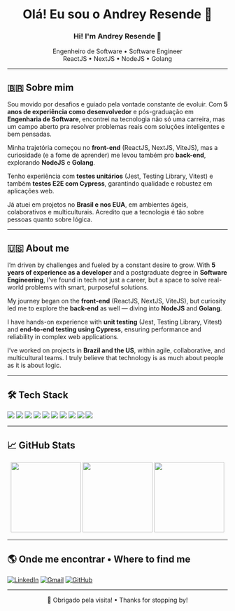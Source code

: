 <h1 align="center">Olá! Eu sou o Andrey Resende 👋</h1>
<h3 align="center">Hi! I'm Andrey Resende 👋</h3>

<p align="center">
  Engenheiro de Software • Software Engineer <br/>
  ReactJS • NextJS • NodeJS • Golang
</p>

---

## 🇧🇷 Sobre mim

Sou movido por desafios e guiado pela vontade constante de evoluir. Com **5 anos de experiência como desenvolvedor** e pós-graduação em **Engenharia de Software**, encontrei na tecnologia não só uma carreira, mas um campo aberto pra resolver problemas reais com soluções inteligentes e bem pensadas.

Minha trajetória começou no **front-end** (ReactJS, NextJS, ViteJS), mas a curiosidade (e a fome de aprender) me levou também pro **back-end**, explorando **NodeJS** e **Golang**.

Tenho experiência com **testes unitários** (Jest, Testing Library, Vitest) e também **testes E2E com Cypress**, garantindo qualidade e robustez em aplicações web.

Já atuei em projetos no **Brasil e nos EUA**, em ambientes ágeis, colaborativos e multiculturais. Acredito que a tecnologia é tão sobre pessoas quanto sobre lógica.

---

## 🇺🇸 About me

I’m driven by challenges and fueled by a constant desire to grow. With **5 years of experience as a developer** and a postgraduate degree in **Software Engineering**, I’ve found in tech not just a career, but a space to solve real-world problems with smart, purposeful solutions.

My journey began on the **front-end** (ReactJS, NextJS, ViteJS), but curiosity led me to explore the **back-end** as well — diving into **NodeJS** and **Golang**.

I have hands-on experience with **unit testing** (Jest, Testing Library, Vitest) and **end-to-end testing using Cypress**, ensuring performance and reliability in complex web applications.

I’ve worked on projects in **Brazil and the US**, within agile, collaborative, and multicultural teams. I truly believe that technology is as much about people as it is about logic.

---

## 🛠️ Tech Stack

<div>
  <img src="https://img.shields.io/badge/React-20232A?style=flat&logo=react&logoColor=61DAFB" />
  <img src="https://img.shields.io/badge/Next.js-000000?style=flat&logo=nextdotjs&logoColor=white" />
  <img src="https://img.shields.io/badge/Vite-646CFF?style=flat&logo=vite&logoColor=white" />
  <img src="https://img.shields.io/badge/Node.js-339933?style=flat&logo=nodedotjs&logoColor=white" />
  <img src="https://img.shields.io/badge/Golang-00ADD8?style=flat&logo=go&logoColor=white" />
  <img src="https://img.shields.io/badge/TypeScript-3178C6?style=flat&logo=typescript&logoColor=white" />
  <img src="https://img.shields.io/badge/JavaScript-F7DF1E?style=flat&logo=javascript&logoColor=black" />
  <img src="https://img.shields.io/badge/Cypress-17202C?style=flat&logo=cypress&logoColor=white" />
  <img src="https://img.shields.io/badge/Jest-C21325?style=flat&logo=jest&logoColor=white" />
  <img src="https://img.shields.io/badge/Git-F05032?style=flat&logo=git&logoColor=white" />
</div>

---

## 📈 GitHub Stats

<div align="center">
  <img height="160em" src="https://github-readme-stats.vercel.app/api?username=ResendeAndrey&show_icons=true&theme=tokyonight" />
  <img height="160em" src="https://github-readme-stats.vercel.app/api/top-langs/?username=ResendeAndrey&layout=compact&theme=tokyonight" />
  <img height="160em" src="[https://github-readme-stats.vercel.app/api/top-langs/?username=ResendeAndrey&layout=compact&theme=tokyonight](https://github-contributions.vercel.app/api?username=ResendeAndrey&from=2024-01-01&to=2024-12-31)" />
</div>

---

## 🌎 Onde me encontrar • Where to find me

[![LinkedIn](https://img.shields.io/badge/-LinkedIn-blue?style=flat-square&logo=linkedin&logoColor=white)](https://www.linkedin.com/in/seu-usuario/)
[![Gmail](https://img.shields.io/badge/-resende.andrey@gmail.com-red?style=flat-square&logo=gmail&logoColor=white)](mailto:resende.andrey@gmail.com)
[![GitHub](https://img.shields.io/badge/-GitHub-181717?style=flat-square&logo=github&logoColor=white)](https://github.com/ResendeAndrey)

---

<p align="center">🚀 Obrigado pela visita! • Thanks for stopping by!</p>
